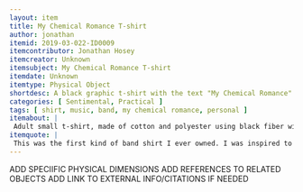 ```yaml
---
layout: item
title: My Chemical Romance T-shirt
author: jonathan
itemid: 2019-03-022-ID0009
itemcontributor: Jonathan Hosey
itemcreator: Unknown
itemsubject: My Chemical Romance T-shirt
itemdate: Unknown
itemtype: Physical Object
shortdesc: A black graphic t-shirt with the text "My Chemical Romance" on top in one font and "The Black Parade" in another.
categories: [ Sentimental, Practical ]
tags: [ shirt, music, band, my chemical romance, personal ]
itemabout: |
 Adult small t-shirt, made of cotton and polyester using black fiber with a graphic design on the front
itemquote: |
 This was the first kind of band shirt I ever owned. I was inspired to get it after listening to their music a lot for several months when I was around the age of 17. I really enjoyed the music, with many of the songs resonating for me. Personally My Chemical Romance was one of the first "emo" bands I was truly into, and it really opened me up to a lot of other bands and genres of music that were particularly popular in the 2000s. The band helped me through some turbulent teenage years and the inevitable emotions that coming of age has.
---
```




ADD SPECIIFIC PHYSICAL DIMENSIONS
ADD REFERENCES TO RELATED OBJECTS 
ADD LINK TO EXTERNAL INFO/CITATIONS IF NEEDED
